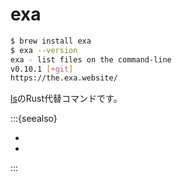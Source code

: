 # exa

```bash
$ brew install exa
$ exa --version
exa - list files on the command-line
v0.10.1 [+git]
https://the.exa.website/
```

[ls](./command-ls.md)のRust代替コマンドです。

:::{seealso}

- [](./command-exa.md)
- [](./command-lsd.md)

:::
